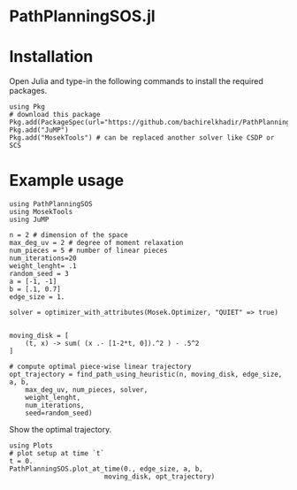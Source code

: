 # PathPlanningSOS.jl

# Installation

Open Julia and type-in the following commands to install the required packages.

```
using Pkg
# download this package
Pkg.add(PackageSpec(url="https://github.com/bachirelkhadir/PathPlanningSOS.jl"))
Pkg.add("JuMP")
Pkg.add("MosekTools") # can be replaced another solver like CSDP or SCS
```


# Example usage

```
using PathPlanningSOS
using MosekTools
using JuMP

n = 2 # dimension of the space
max_deg_uv = 2 # degree of moment relaxation
num_pieces = 5 # number of linear pieces
num_iterations=20
weight_lenght= .1
random_seed = 3
a = [-1, -1]
b = [.1, 0.7]
edge_size = 1.

solver = optimizer_with_attributes(Mosek.Optimizer, "QUIET" => true)


moving_disk = [
    (t, x) -> sum( (x .- [1-2*t, 0]).^2 ) - .5^2
]

# compute optimal piece-wise linear trajectory
opt_trajectory = find_path_using_heuristic(n, moving_disk, edge_size, a, b,
    max_deg_uv, num_pieces, solver,
    weight_lenght,
    num_iterations,
    seed=random_seed)
```


Show the optimal trajectory.

```
using Plots
# plot setup at time `t`
t = 0.
PathPlanningSOS.plot_at_time(0., edge_size, a, b,
                        moving_disk, opt_trajectory)
```
